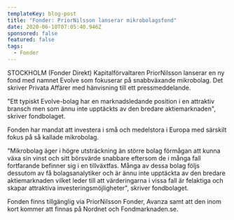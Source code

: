 ```yaml
---
templateKey: blog-post
title: "Fonder: PriorNilsson lanserar mikrobolagsfond"
date: 2020-06-10T07:05:40.946Z
sponsored: false
featured: false
tags:
  - Fonder
---
```

STOCKHOLM (Fonder Direkt) Kapitalförvaltaren PriorNilsson lanserar en ny fond med namnet Evolve som fokuserar på snabbväxande mikrobolag. Det skriver Privata Affärer med hänvisning till ett pressmeddelande.

"Ett typiskt Evolve-bolag har en marknadsledande position i en attraktiv bransch men som ännu inte upptäckts av den bredare aktiemarknaden", skriver fondbolaget.

Fonden har mandat att investera i små och medelstora i Europa med särskilt fokus på så kallade mikrobolag.

"Mikrobolag äger i högre utsträckning än större bolag förmågan att kunna växa sin vinst och sitt börsvärde snabbare eftersom de i många fall fortfarande befinner sig i en tillväxtfas. Många av dessa bolag följs dessutom av få bolagsanalytiker och är ännu inte upptäckta av den bredare aktiemarknaden vilket leder till att värderingarna i vissa fall är felaktiga och skapar attraktiva investeringsmöjligheter", skriver fondbolaget.

Fonden finns tillgänglig via PriorNilsson Fonder, Avanza samt att den inom kort kommer att finnas på Nordnet och Fondmarknaden.se.